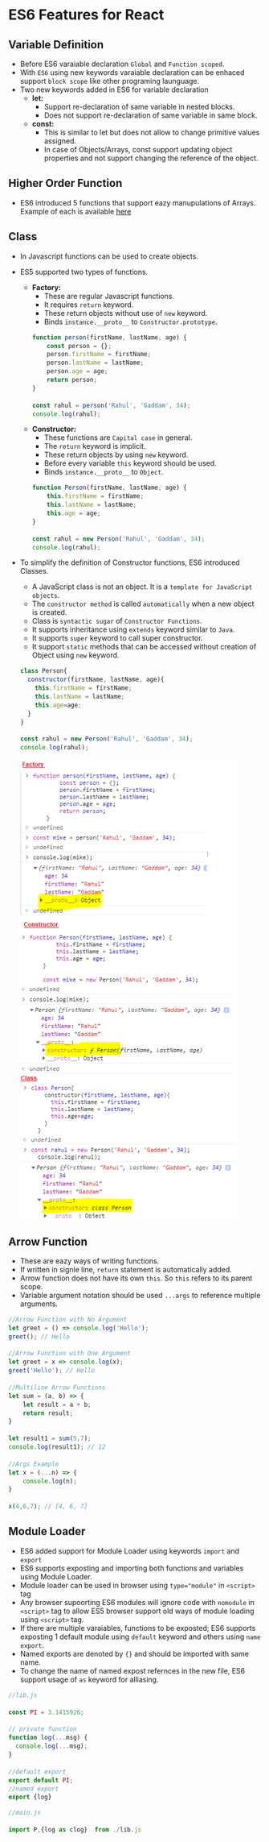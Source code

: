 # ES6 Features for React

## Variable Definition
- Before ES6 varaiable declaration `Global` and `Function scoped`.
- With `ES6` using new keywords varaiable declaration can be enhaced support `block scope` like other programing launguage.
- Two new keywords added in ES6 for variable declaration
  - **let:**
    - Support re-declaration of same variable in nested blocks.
    - Does not support re-declaration of same variable in same block.
  - **const:**
    - This is similar to let but does not allow to change primitive values assigned.
    - In case of Objects/Arrays, const support updating object properties and not support changing the reference of the object.

## Higher Order Function
- ES6 introduced 5 functions that support eazy manupulations of Arrays. Example of each is available [here](../02-MyDev/02/es6/index.js)

## Class
- In Javascript functions can be used to create objects.
- ES5 supported two types of functions.  
  - **Factory:**
    - These are regular Javascript functions.
    - It requires `return` keyword.
    - These return objects without use of `new` keyword.
    - Binds `instance.__proto__` to `Constructor.prototype`.
    ```javascript
    function person(firstName, lastName, age) {
        const person = {};
        person.firstName = firstName;
        person.lastName = lastName;
        person.age = age;
        return person;
    }

    const rahul = person('Rahul', 'Gaddam', 34);
    console.log(rahul);
    ``` 
  - **Constructor:**
    - These functions are `Capital case` in general.
    - The `return` keyword is implicit.
    - These return objects by using `new` keyword.
    - Before every variable `this` keyword should be used.
    - Binds `instance.__proto__` to `Object`.
    ```javascript
    function Person(firstName, lastName, age) {
        this.firstName = firstName;
        this.lastName = lastName;
        this.age = age;
    }

    const rahul = new Person('Rahul', 'Gaddam', 34);
    console.log(rahul);
    ```
- To simplify the definition of Constructor functions, ES6 introduced Classes.
  - A JavaScript class is not an object. It is a `template for JavaScript objects`.
  - The `constructor method` is called `automatically` when a new object is created.
  - Class is `syntactic sugar` of `Constructor Functions`.
  - It supports inheritance using `extends` keyword similar to `Java`.
  - It supports `super` keyword to call super constructor.
  - It support `static` methods that can be accessed without creation of Object using `new` keyword.
  ```javascript
  class Person{
    constructor(firstName, lastName, age){
      this.firstName = firstName;
      this.lastName = lastName;
      this.age=age;
    }
  }

  const rahul = new Person('Rahul', 'Gaddam', 34);
  console.log(rahul);
  ```

  ![](../01-Images/02-FunctionTypes.png)

## Arrow Function
- These are eazy ways of writing functions.
- If written in signle line, `return` statement is automatically added.
- Arrow function does not have its own `this`. So `this` refers to its parent scope.
- Variable argument notation should be used `...args` to reference multiple arguments. 
```javascript
//Arrow Function with No Argument
let greet = () => console.log('Hello');
greet(); // Hello

//Arrow Function with One Argument
let greet = x => console.log(x);
greet('Hello'); // Hello 

//Multiline Arrow Functions
let sum = (a, b) => {
    let result = a + b;
    return result;
}

let result1 = sum(5,7);
console.log(result1); // 12

//Args Example
let x = (...n) => {
    console.log(n);
}

x(4,6,7); // [4, 6, 7]
```

## Module Loader
- ES6 added support for Module Loader using keywords `import` and `export`
- ES6 supports exposting and importing both functions and variables using Module Loader.
- Module loader can be used in browser using `type="module"` in `<script>` tag
- Any browser supoorting ES6 modules will ignore code with `nomodule` in `<script>` tag to allow ES5 browser support old ways of module loading using `<script>` tag.
- If there are multiple varaiables, functions to be exposted; ES6 supports exposting 1 default module using `default` keyword and others using `name export`.
- Named exports are denoted by `{}` and should be imported with same name.
- To change the name of named expost refernces in the new file, ES6 support usage of `as` keyword for alliasing.

```javascript
//lib.js

const PI = 3.1415926;

// private function
function log(...msg) {
  console.log(...msg);
}

//default export
export default PI;
//named export
export {log}

```
```javascript
//main.js

import P,{log as clog}  from ./lib.js
```